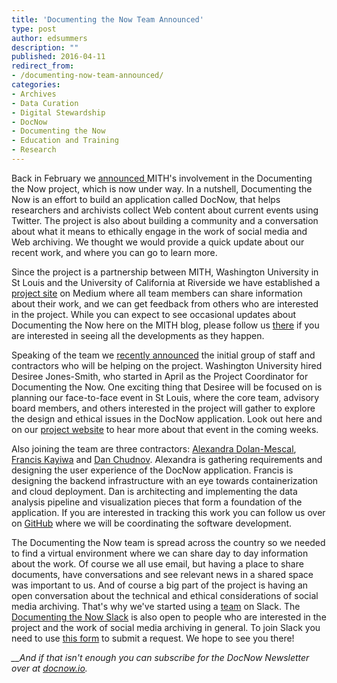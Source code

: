 ```yaml
---
title: 'Documenting the Now Team Announced'
type: post
author: edsummers
description: ""
published: 2016-04-11
redirect_from: 
- /documenting-now-team-announced/
categories:
- Archives
- Data Curation
- Digital Stewardship
- DocNow
- Documenting the Now
- Education and Training
- Research
---
```

Back in February we [announced ](http://mith.umd.edu/introducing-documenting-the-now/)MITH's involvement in the Documenting the Now project, which is now under way. In a nutshell, Documenting the Now is an effort to build an application called DocNow, that helps researchers and archivists collect Web content about current events using Twitter. The project is also about building a community and a conversation about what it means to ethically engage in the work of social media and Web archiving. We thought we would provide a quick update about our recent work, and where you can go to learn more.

Since the project is a partnership between MITH, Washington University in St Louis and the University of California at Riverside we have established a [project site](http://news.docnow.io) on Medium where all team members can share information about their work, and we can get feedback from others who are interested in the project. While you can expect to see occasional updates about Documenting the Now here on the MITH blog, please follow us [there](http://news.docnow.io) if you are interested in seeing all the developments as they happen.

Speaking of the team we [recently announced](https://news.docnow.io/building-docnow-the-team-4349e096b90#.89ib5pd1m) the initial group of staff and contractors who will be helping on the project. Washington University hired Desiree Jones-Smith, who started in April as the Project Coordinator for Documenting the Now. One exciting thing that Desiree will be focused on is planning our face-to-face event in St Louis, where the core team, advisory board members, and others interested in the project will gather to explore the design and ethical issues in the DocNow application. Look out here and on our [project website](http://news.docnow.io) to hear more about that event in the coming weeks.

Also joining the team are three contractors: [Alexandra Dolan-Mescal](https://twitter.com/fromADMwithlove), [Francis Kayiwa](https://twitter.com/kayiwa) and [Dan Chudnov](https://twitter.com/dchud). Alexandra is gathering requirements and designing the user experience of the DocNow application. Francis is designing the backend infrastructure with an eye towards containerization and cloud deployment. Dan is architecting and implementing the data analysis pipeline and visualization pieces that form a foundation of the application. If you are interested in tracking this work you can follow us over on [GitHub](http://github.com/docnow) where we will be coordinating the software development.

The Documenting the Now team is spread across the country so we needed to find a virtual environment where we can share day to day information about the work. Of course we all use email, but having a place to share documents, have conversations and see relevant news in a shared space was important to us. And of course a big part of the project is having an open conversation about the technical and ethical considerations of social media archiving. That's why we've started using a [team](http://docnowteam.slack.com) on Slack. The [Documenting the Now Slack](http://docnowteam.slack.com/) is also open to people who are interested in the project and the work of social media archiving in general. To join Slack you need to use [this form](https://docs.google.com/forms/d/1Wk0JdF2Cty2VHMqpf_QlJXVKQdUtfeeFhaYRben3qaM/viewform) to submit a request. We hope to see you there!

_\_\_And if that isn't enough you can subscribe for the DocNow Newsletter over at [docnow.io](http://www.docnow.io)._
